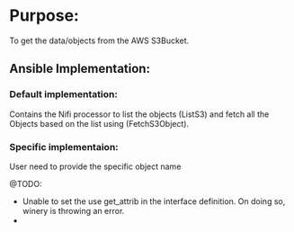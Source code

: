 # Purpose: 
To get the data/objects from the AWS S3Bucket.

## Ansible Implementation:    
### Default implementation:  
Contains the Nifi processor to list the objects (ListS3) and fetch all the Objects based on the list using (FetchS3Object).
### Specific implementaion:
User need to provide the specific object name


@TODO: 
- Unable to set the use get_attrib in the interface definition. On doing so, winery is throwing an error.
- 


